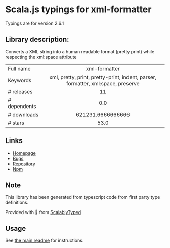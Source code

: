 
# Scala.js typings for xml-formatter

Typings are for version 2.6.1

## Library description:
Converts a XML string into a human readable format (pretty print) while respecting the xml:space attribute

|                    |                 |
| ------------------ | :-------------: |
| Full name          | xml-formatter |
| Keywords           | xml, pretty, print, pretty-print, indent, parser, formatter, xml:space, preserve |
| # releases         | 11 |
| # dependents       | 0.0 |
| # downloads        | 621231.6666666666 |
| # stars            | 53.0 |

## Links
- [Homepage](https://github.com/chrisbottin/xml-formatter#readme)
- [Bugs](https://github.com/chrisbottin/xml-formatter/issues)
- [Repository](https://github.com/chrisbottin/xml-formatter)
- [Npm](https://www.npmjs.com/package/xml-formatter)
    


## Note
This library has been generated from typescript code from first party type definitions.

Provided with :purple_heart: from [ScalablyTyped](https://github.com/oyvindberg/ScalablyTyped)

## Usage
See [the main readme](../../readme.md) for instructions.



